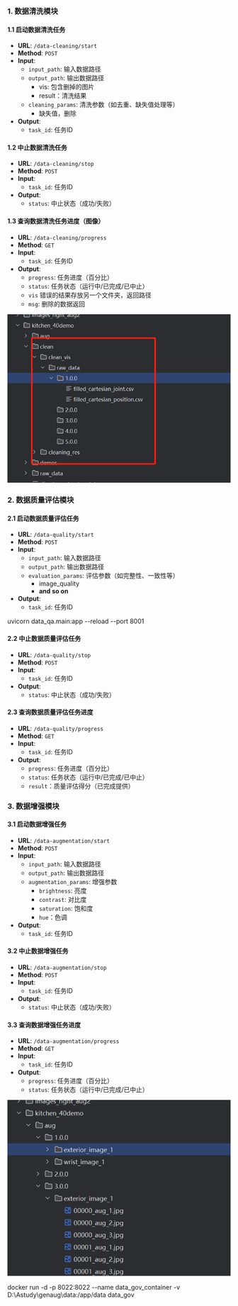 ### 1. 数据清洗模块

#### 1.1 启动数据清洗任务

- **URL**: `/data-cleaning/start`
- **Method**: `POST`
- **Input**:
  - `input_path`: 输入数据路径
  - `output_path`: 输出数据路径
    - vis: 包含删掉的图片
    - result：清洗结果
  - `cleaning_params`: 清洗参数（如去重、缺失值处理等）
    - 缺失值，删除
- **Output**:
  - `task_id`: 任务ID





#### 1.2 中止数据清洗任务

- **URL**: `/data-cleaning/stop`
- **Method**: `POST`
- **Input**:
  - `task_id`: 任务ID
- **Output**:
  - `status`: 中止状态（成功/失败）





#### 1.3 查询数据清洗任务进度（图像）

- **URL**: `/data-cleaning/progress`
- **Method**: `GET`
- **Input**:
  - `task_id`: 任务ID
- **Output**:
  - `progress`: 任务进度（百分比）
  - `status`: 任务状态（运行中/已完成/已中止）
  - `vis` 错误的结果存放另一个文件夹，返回路径
  - `msg`: 删除的数据返回

![img_1.png](imgs/img_1.png)



### 2. 数据质量评估模块

#### 2.1 启动数据质量评估任务

- **URL**: `/data-quality/start`
- **Method**: `POST`
- **Input**:
  - `input_path`: 输入数据路径
  - `output_path`: 输出数据路径
  - `evaluation_params`: 评估参数（如完整性、一致性等）
    - image_quality 
    - **and so on**
- **Output**:
  - `task_id`: 任务ID

uvicorn data_qa.main:app --reload --port 8001

#### 2.2 中止数据质量评估任务

- **URL**: `/data-quality/stop`
- **Method**: `POST`
- **Input**:
  - `task_id`: 任务ID
- **Output**:
  - `status`: 中止状态（成功/失败）

#### 2.3 查询数据质量评估任务进度

- **URL**: `/data-quality/progress`
- **Method**: `GET`
- **Input**:
  - `task_id`: 任务ID
- **Output**:
  - `progress`: 任务进度（百分比）
  - `status`: 任务状态（运行中/已完成/已中止）
  - `result`：质量评估得分（已完成提供）

### 3. 数据增强模块

#### 3.1 启动数据增强任务

- **URL**: `/data-augmentation/start`
- **Method**: `POST`
- **Input**:
  - `input_path`: 输入数据路径
  - `output_path`: 输出数据路径
  - `augmentation_params`: 增强参数
    - `brightness`: 亮度
    - `contrast`: 对比度
    - `saturation`: 饱和度
    - `hue`：色调
- **Output**:
  - `task_id`: 任务ID

#### 3.2 中止数据增强任务

- **URL**: `/data-augmentation/stop`
- **Method**: `POST`
- **Input**:
  - `task_id`: 任务ID
- **Output**:
  - `status`: 中止状态（成功/失败）

#### 3.3 查询数据增强任务进度

- **URL**: `/data-augmentation/progress`
- **Method**: `GET`
- **Input**:
  - `task_id`: 任务ID
- **Output**:
  - `progress`: 任务进度（百分比）
  - `status`: 任务状态（运行中/已完成/已中止）

![img_2.png](imgs/img_2.png)


docker run -d -p 8022:8022 --name data_gov_container -v D:\Astudy\genaug\data:/app/data data_gov